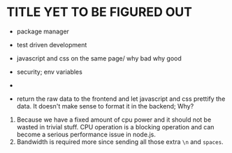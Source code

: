 # TITLE YET TO BE FIGURED OUT

- package manager

- test driven development

- javascript and css on the same page/ why bad why good

- security; env variables

-

- return the raw data to the frontend and let javascript and css prettify the data. It doesn't make sense to format it in the backend; Why?
1. Because we have a fixed amount of cpu power and it should not be wasted in trivial stuff. CPU operation is a blocking operation and can become a serious performance issue in node.js.
2. Bandwidth is required more since sending all those extra `\n` and `spaces`.
